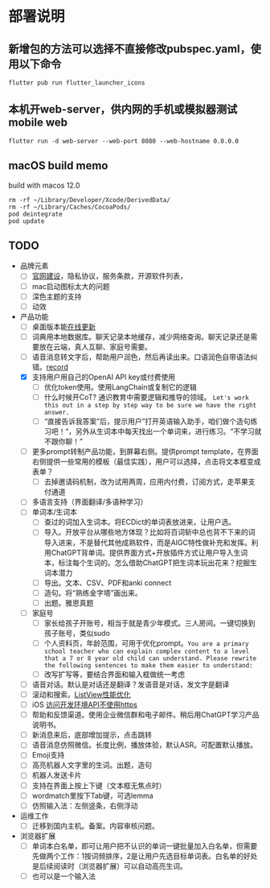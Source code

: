 # 部署说明

## 新增包的方法可以选择不直接修改pubspec.yaml，使用以下命令

`flutter pub run flutter_launcher_icons`

## 本机开web-server，供内网的手机或模拟器测试mobile web

`flutter run -d web-server --web-port 8080 --web-hostname 0.0.0.0`

## macOS build memo
build with macos 12.0
```
rm -rf ~/Library/Developer/Xcode/DerivedData/
rm -rf ~/Library/Caches/CocoaPods/
pod deintegrate
pod update
```

## TODO

- 品牌元素
  - [ ] [官网建设](https://framer.com/)，隐私协议，服务条款，开源软件列表，
  - [ ] mac启动图标太大的问题
  - [ ] 深色主题的支持
  - [ ] 动效
- 产品功能
  - [ ] 桌面版本能[在线更新](https://github.com/leanflutter/auto_updater/blob/main/README-ZH.md)
  - [ ] 词典用本地数据库。聊天记录本地缓存，减少网络查询。聊天记录还是需要放在云端，真人互聊、家庭号需要。
  - [ ] 语音消息转文字后，帮助用户润色，然后再读出来。口语润色自带语法纠错。[record](https://pub.dev/packages/record)
  - [x] 支持用户用自己的OpenAI API key或付费使用
    - [ ] 优化token使用。使用LangChain或复制它的逻辑
    - [ ] 什么时候开CoT? 通识教育中需要逻辑和推导的领域。 `Let's work this out in a step by step way to be sure we have the right answer.`
    - [ ] “直接告诉我答案”后，提示用户”打开英语输入助手，咱们做个造句练习吧！“，另外从生词本中每天找出一个单词来，进行练习。“不学习就不跟你聊！”
  - [ ] 更多prompt转制产品功能，到屏幕右侧。提供prompt template，在界面右侧提供一些常用的模板（最佳实践），用户可以选择，点击将文本框变成表单？
    - [ ] 去掉邀请码机制，改为试用两周，应用内付费，订阅方式，走苹果支付通道
  - [ ] 多语言支持（界面翻译/多语种学习）
  - [ ] 单词本/生词本
    - [ ] 查过的词加入生词本。将ECDict的单词表放进来，让用户选。
    - [ ] 导入。开放平台从哪些地方体现？比如将百词斩中总也背不下来的词导入进来，不是替代其他成熟软件，而是AIGC特性做补充和发挥。利用ChatGPT背单词。提供界面方式+开放插件方式让用户导入生词本，标注每个生词的。怎么借助ChatGPT把生词本玩出花来？挖掘生词本潜力
    - [ ] 导出。文本、CSV、PDF和anki connect
    - [ ] 造句。将“熟练金字塔”画出来。
    - [ ] 出题。雅思真题
  - [ ] 家庭号
    - [ ] 家长给孩子开账号，相当于就是青少年模式。三人房间。一键切换到孩子账号，类似sudo
    - [ ] 个人资料页，年龄范围，可用于优化prompt。`You are a primary school teacher who can explain complex content to a level that a 7 or 8 year old child can understand. Please rewrite the following sentences to make them easier to understand:`
    - [ ] 改写扩写等，要结合界面和输入框做统一考虑
  - [ ] 语音对话。默认是对话还是翻译？发语音是对话，发文字是翻译
  - [ ] 滚动和搜索。[ListView性能优化](https://github.com/LianjiaTech/keframe/blob/master/README-ZH.md)
  - [ ] iOS [访问开发环境API不使用https](https://stackoverflow.com/questions/31254725/transport-security-has-blocked-a-cleartext-http/32331282#32331282)
  - [ ] 帮助和反馈渠道。使用企业微信群和电子邮件。稍后用ChatGPT学习产品说明书。
  - [ ] 新消息来后，底部增加提示，点击跳转
  - [ ] 语音消息仿照微信。长度比例，播放体验，默认ASR。可配置默认播放。
  - [ ] Emoji支持
  - [ ] 高亮机器人文字里的生词。出题，造句
  - [ ] 机器人发送卡片
  - [ ] 支持在界面上按上下键（文本框无焦点时）
  - [ ] wordmatch里按下Tab键，可选lemma
  - [ ] 仿照输入法：左侧竖条，右侧浮动
- 运维工作
  - [ ] 迁移到国内主机。备案。内容审核问题。
- 浏览器扩展
  - [ ] 单词本白名单，即可让用户把不认识的单词一键批量加入白名单，但需要先做两个工作：1按词频排序，2是让用户先选目标单词表。白名单的好处是后续阅读时（浏览器扩展）可以自动高亮生词。
  - [ ] 也可以是一个输入法